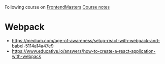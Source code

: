 Following course on
[FrontendMasters](https://frontendmasters.com/courses/complete-react-v7/)
[Course notes](https://btholt.github.io/complete-intro-to-react-v7)

# Webpack

- https://medium.com/age-of-awareness/setup-react-with-webpack-and-babel-5114a14a47e9
- https://www.educative.io/answers/how-to-create-a-react-application-with-webpack
